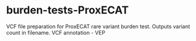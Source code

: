 # burden-tests-ProxECAT
VCF file preparation for ProxECAT rare variant burden test. Outputs variant count in filename.
VCF annotation - VEP
